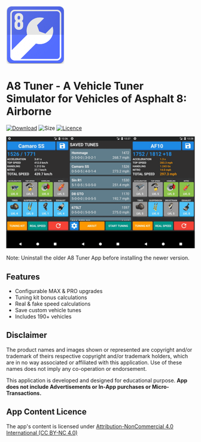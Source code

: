 ![](images/ic_launcher.png)
# A8 Tuner - A Vehicle Tuner Simulator for Vehicles of Asphalt 8: Airborne

[![Download](https://img.shields.io/badge/Download-Latest%20APK-blue.svg)](https://www.dropbox.com/s/030epex87inalvr/A8_Tuner_1.2.apk?dl=1)
![Size](https://img.shields.io/badge/Size-2.9%20MB-lightgrey.svg)
[![Licence](https://img.shields.io/badge/Licence-CC%20BY--NC%204.0-orange.svg)](https://creativecommons.org/licenses/by-nc/4.0/)

![](images/A8_Tuner_SS.png)

Note: Uninstall the older A8 Tuner App before installing the newer version.

## Features

* Configurable MAX & PRO upgrades
* Tuning kit bonus calculations
* Real & fake speed calculations
* Save custom vehicle tunes
* Includes 190+ vehicles

## Disclaimer

The product names and images shown or represented are copyright and/or trademark of theirs respective copyright and/or trademark holders, which are in no way associated or affiliated with this application. Use of these names does not imply any co-operation or endorsement.

This application is developed and designed for educational purpose. **App does not include Advertisements or In-App purchases or Micro-Transactions.**

## App Content Licence

The app's content is licensed under [Attribution-NonCommercial 4.0 International (CC BY-NC 4.0)](https://creativecommons.org/licenses/by-nc/4.0/)
